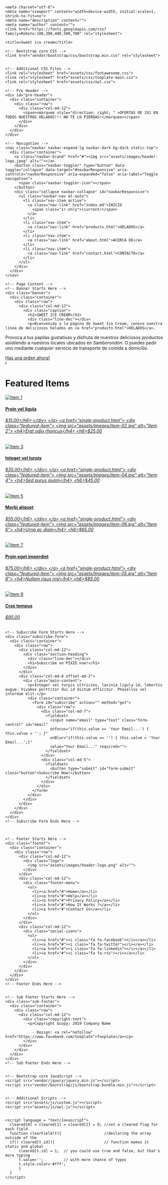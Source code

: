 <html lang="en">

  <head>

    <meta charset="utf-8">
    <meta name="viewport" content="width=device-width, initial-scale=1, shrink-to-fit=no">
    <meta name="description" content="">
    <meta name="author" content="">
    <link href="https://fonts.googleapis.com/css?family=Roboto:100,300,400,500,700" rel="stylesheet">

    <title>Sweet ice cream</title>

    <!-- Bootstrap core CSS -->
    <link href="vendor/bootstrap/css/bootstrap.min.css" rel="stylesheet">


    <!-- Additional CSS Files -->
    <link rel="stylesheet" href="assets/css/fontawesome.css">
    <link rel="stylesheet" href="assets/css/tooplate-main.css">
    <link rel="stylesheet" href="assets/css/owl.css">
<!--
Tooplate 2114 Pixie
https://www.tooplate.com/view/2114-pixie
-->
  </head>

  <body>
    
    <!-- Pre Header -->
    <div id="pre-header">
      <div class="container">
        <div class="row">
          <div class="col-md-12">
            <span><marquee style="direction: right; " >OFERTAS DE 2X1 EN TODOS NUESTROS HELADOS!!! NO TE LO PIERDAS!</marquee></span>
          </div>
        </div>
      </div>
    </div>

    <!-- Navigation -->
    <nav class="navbar navbar-expand-lg navbar-dark bg-dark static-top">
      <div class="container">
        <a class="navbar-brand" href="#"><img src="assets/images/header-logo.jpeg" alt=""></a>
        <button class="navbar-toggler" type="button" data-toggle="collapse" data-target="#navbarResponsive" aria-controls="navbarResponsive" aria-expanded="false" aria-label="Toggle navigation">
          <span class="navbar-toggler-icon"></span>
        </button>
        <div class="collapse navbar-collapse" id="navbarResponsive">
          <ul class="navbar-nav ml-auto">
            <li class="nav-item active">
              <a class="nav-link" href="index.md">INICIO
                <span class="sr-only">(current)</span>
              </a>
            </li>
            <li class="nav-item">
              <a class="nav-link" href="products.html">HELADOS</a>
            </li>
            <li class="nav-item">
              <a class="nav-link" href="about.html">ACERCA DE</a>
            </li>
            <li class="nav-item">
              <a class="nav-link" href="contact.html">CONTACTO</a>
            </li>
          </ul>
        </div>
      </div>
    </nav>

    <!-- Page Content -->
    <!-- Banner Starts Here -->
    <div class="banner">
      <div class="container">
        <div class="row">
          <div class="col-md-12">
            <div class="caption">
              <h2>SWEET ICE CREAM</h2>
              <div class="line-dec"></div>
              <p>Bienvenido a la página de Sweet Ice Cream, conoce nuestra línea de deliciosos helados en <a href="products.html">HELADOS</a>.

Provoca a tus papilas gustativas y disfruta de nuestros deliciosos productos asistiendo a nuestros locales ubicados en Samborondón. O puedes pedir uno mediante cualquier servicio de transporte de comida a domicilio.</p>
              <div class="main-button">
                <a href="#">Has una orden ahora!</a>
              </div>
            </div>
          </div>
        </div>
      </div>
    </div>
    <!-- Banner Ends Here -->
r
    <!-- Featured Starts Here -->
    <div class="featured-items">
      <div class="container">
        <div class="row">
          <div class="col-md-12">
            <div class="section-heading">
              <div class="line-dec"></div>
              <h1>Featured Items</h1>
            </div>
          </div>
          <div class="col-md-12">
            <div class="owl-carousel owl-theme">
              <a href="single-product.html">
                <div class="featured-item">
                  <img src="assets/images/item-01.jpg" alt="Item 1">
                  <h4>Proin vel ligula</h4>
                  <h6>$15.00</h6>
                </div>
              </a>
              <a href="single-product.html">
                <div class="featured-item">
                  <img src="assets/images/item-02.jpg" alt="Item 2">
                  <h4>Erat odio rhoncus</h4>
                  <h6>$25.00</h6>
                </div>
              </a>
              <a href="single-product.html">
                <div class="featured-item">
                  <img src="assets/images/item-03.jpg" alt="Item 3">
                  <h4>Integer vel turpis</h4>
                  <h6>$35.00</h6>
                </div>
              </a>
              <a href="single-product.html">
                <div class="featured-item">
                  <img src="assets/images/item-04.jpg" alt="Item 4">
                  <h4>Sed purus quam</h4>
                  <h6>$45.00</h6>
                </div>
              </a>
              <a href="single-product.html">
                <div class="featured-item">
                  <img src="assets/images/item-05.jpg" alt="Item 5">
                  <h4>Morbi aliquet</h4>
                  <h6>$55.00</h6>
                </div>
              </a>
              <a href="single-product.html">
                <div class="featured-item">
                  <img src="assets/images/item-06.jpg" alt="Item 6">
                  <h4>Urna ac diam</h4>
                  <h6>$65.00</h6>
                </div>
              </a>
              <a href="single-product.html">
                <div class="featured-item">
                  <img src="assets/images/item-04.jpg" alt="Item 7">
                  <h4>Proin eget imperdiet</h4>
                  <h6>$75.00</h6>
                </div>
              </a>
              <a href="single-product.html">
                <div class="featured-item">
                  <img src="assets/images/item-05.jpg" alt="Item 8">
                  <h4>Nullam risus nisl</h4>
                  <h6>$85.00</h6>
                </div>
              </a>
              <a href="single-product.html">
                <div class="featured-item">
                  <img src="assets/images/item-06.jpg" alt="Item 9">
                  <h4>Cras tempus</h4>
                  <h6>$95.00</h6>
                </div>
              </a>
            </div>
          </div>
        </div>
      </div>
    </div>
    <!-- Featred Ends Here -->


    <!-- Subscribe Form Starts Here -->
    <div class="subscribe-form">
      <div class="container">
        <div class="row">
          <div class="col-md-12">
            <div class="section-heading">
              <div class="line-dec"></div>
              <h1>Subscribe on PIXIE now!</h1>
            </div>
          </div>
          <div class="col-md-8 offset-md-2">
            <div class="main-content">
              <p>Integer vel turpis ultricies, lacinia ligula id, lobortis augue. Vivamus porttitor dui id dictum efficitur. Phasellus vel interdum elit.</p>
              <div class="container">
                <form id="subscribe" action="" method="get">
                  <div class="row">
                    <div class="col-md-7">
                      <fieldset>
                        <input name="email" type="text" class="form-control" id="email" 
                        onfocus="if(this.value == 'Your Email...') { this.value = ''; }" 
                    	onBlur="if(this.value == '') { this.value = 'Your Email...';}"
                    	value="Your Email..." required="">
                      </fieldset>
                    </div>
                    <div class="col-md-5">
                      <fieldset>
                        <button type="submit" id="form-submit" class="button">Subscribe Now!</button>
                      </fieldset>
                    </div>
                  </div>
                </form>
              </div>
            </div>
          </div>
        </div>
      </div>
    </div>
    <!-- Subscribe Form Ends Here -->


    
    <!-- Footer Starts Here -->
    <div class="footer">
      <div class="container">
        <div class="row">
          <div class="col-md-12">
            <div class="logo">
              <img src="assets/images/header-logo.png" alt="">
            </div>
          </div>
          <div class="col-md-12">
            <div class="footer-menu">
              <ul>
                <li><a href="#">Home</a></li>
                <li><a href="#">Help</a></li>
                <li><a href="#">Privacy Policy</a></li>
                <li><a href="#">How It Works ?</a></li>
                <li><a href="#">Contact Us</a></li>
              </ul>
            </div>
          </div>
          <div class="col-md-12">
            <div class="social-icons">
              <ul>
                <li><a href="#"><i class="fa fa-facebook"></i></a></li>
                <li><a href="#"><i class="fa fa-twitter"></i></a></li>
                <li><a href="#"><i class="fa fa-linkedin"></i></a></li>
                <li><a href="#"><i class="fa fa-rss"></i></a></li>
              </ul>
            </div>
          </div>
        </div>
      </div>
    </div>
    <!-- Footer Ends Here -->


    <!-- Sub Footer Starts Here -->
    <div class="sub-footer">
      <div class="container">
        <div class="row">
          <div class="col-md-12">
            <div class="copyright-text">
              <p>Copyright &copy; 2019 Company Name 
                
                - Design: <a rel="nofollow" href="https://www.facebook.com/tooplate">Tooplate</a></p>
            </div>
          </div>
        </div>
      </div>
    </div>
    <!-- Sub Footer Ends Here -->


    <!-- Bootstrap core JavaScript -->
    <script src="vendor/jquery/jquery.min.js"></script>
    <script src="vendor/bootstrap/js/bootstrap.bundle.min.js"></script>


    <!-- Additional Scripts -->
    <script src="assets/js/custom.js"></script>
    <script src="assets/js/owl.js"></script>


    <script language = "text/Javascript"> 
      cleared[0] = cleared[1] = cleared[2] = 0; //set a cleared flag for each field
      function clearField(t){                   //declaring the array outside of the
      if(! cleared[t.id]){                      // function makes it static and global
          cleared[t.id] = 1;  // you could use true and false, but that's more typing
          t.value='';         // with more chance of typos
          t.style.color='#fff';
          }
      }
    </script>


  </body>

</html>
